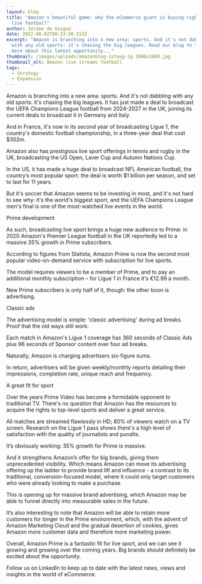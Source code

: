 ```yaml
---
layout: blog
title: "Amazon's beautiful game: why the eCommerce giant is buying rights to
  live football"
author: Jérôme de Guigné
date: 2022-08-02T08:23:50.513Z
excerpt: "Amazon is branching into a new area: sports. And it's not dabbling
  with any old sports: it's chasing the big leagues. Read our blog to find out
  more about this latest opportunity..."
thumbnail: /images/uploads/amazonblog-1staug-ig-1080x1080.jpg
thumbnail_alt: Amazon live streams football
tags:
  - Strategy
  - Expansion
---
```

Amazon is branching into a new area: sports. And it's not dabbling with any old sports: it's chasing the big leagues. It has just made a deal to broadcast the UEFA Champions League football from 2024-2027 in the UK, joining its current deals to broadcast it in Germany and Italy.

And in France, it's now in its second year of broadcasting Ligue 1, the country's domestic football championship, in a three-year deal that cost $302m.

Amazon also has prestigious live sport offerings in tennis and rugby in the UK, broadcasting the US Open, Laver Cup and Autumn Nations Cup.

In the US, it has made a huge deal to broadcast NFL American football, the country’s most popular sport: the deal is worth $1 billion per season, and set to last for 11 years. 

But it's soccer that Amazon seems to be investing in most, and it's not hard to see why: it's the world's biggest sport, and the UEFA Champions League men's final is one of the most-watched live events in the world.

Prime development

As such, broadcasting live sport brings a huge new audience to Prime: in 2020 Amazon's Premier League football in the UK reportedly led to a massive 35% growth in Prime subscribers.

According to figures from Statista, Amazon Prime is now the second most popular video-on-demand service with subscription for live sports.

The model requires viewers to be a member of Prime, and to pay an additional monthly subscription – for Ligue 1 in France it's €12.99 a month.

New Prime subscribers is only half of it, though: the other boon is advertising.

Classic ads

The advertising model is simple: 'classic advertising' during ad breaks. Proof that the old ways still work.

Each match in Amazon's Ligue 1 coverage has 360 seconds of Classic Ads plus 96 seconds of Sponsor content over four ad breaks.

Naturally, Amazon is charging advertisers six-figure sums.

In return, advertisers will be given weekly/monthly reports detailing their impressions, completion rate, unique reach and frequency.

A great fit for sport

Over the years Prime Video has become a formidable opponent to traditional TV. There's no question that Amazon has the resources to acquire the rights to top-level sports and deliver a great service.

All matches are streamed flawlessly in HD; 80% of viewers watch on a TV screen. Research on the Ligue 1 pass shows there's a high level of satisfaction with the quality of journalists and pundits.

It’s obviously working: 35% growth for Prime is massive. 

And it strengthens Amazon’s offer for big brands, giving them unprecedented visibility. Which means Amazon can move its advertising offering up the ladder to provide brand lift and influence - a contrast to its traditional, conversion-focused model, where it could only target customers who were already looking to make a purchase. 

This is opening up for massive brand advertising, which Amazon may be able to funnel directly into measurable sales in the future.

It’s also interesting to note that Amazon will be able to retain more customers for longer in the Prime environment, which, with the advent of Amazon Marketing Cloud and the gradual desertion of cookies, gives Amazon more customer data and therefore more marketing power.

Overall, Amazon Prime is a fantastic fit for live sport, and we can see it growing and growing over the coming years. Big brands should definitely be excited about the opportunity.

Follow us on LinkedIn to keep up to date with the latest news, views and insights in the world of eCommerce.